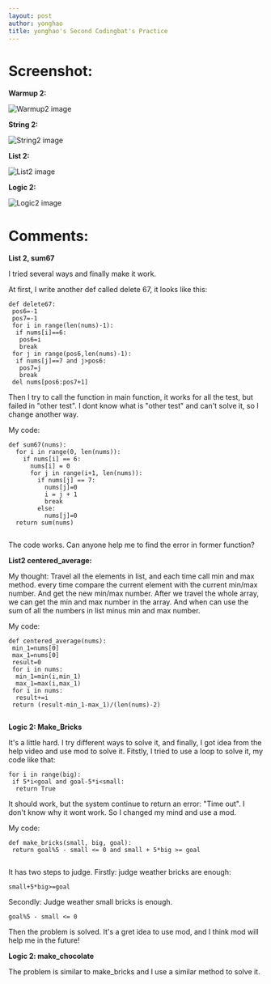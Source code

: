 ```yaml
---
layout: post
author: yonghao
title: yonghao's Second Codingbat's Practice
---
```


# Screenshot:

**Warmup 2:**

![Warmup2 image](http://farm8.staticflickr.com/7434/12529756494_b08e97ea26_o.png)

**String 2:**

![String2 image](http://farm4.staticflickr.com/3744/12529756534_d129b99e22_o.png)

**List 2:**

![List2 image](http://farm4.staticflickr.com/3832/12529404723_27a6c49f18_o.png)

**Logic 2:**

![Logic2 image](http://farm4.staticflickr.com/3745/12529756604_dcca04846f_o.png)

# Comments:



**List 2, sum67**

I tried several ways and finally make it work.

At first, I write another def called delete 67, it looks like this:

```
def delete67:
 pos6=-1
 pos7=-1
 for i in range(len(nums)-1):
  if nums[i]==6:
   pos6=i
   break
 for j in range(pos6,len(nums)-1):
  if nums[j]==7 and j>pos6:
   pos7=j
   break
 del nums[pos6:pos7+1]
```
Then I try to call the function in main function, it works for all the test, but failed in "other test".
I dont know what is "other test" and can't solve it, so I change another way.

My code:

```
def sum67(nums):
  for i in range(0, len(nums)):
    if nums[i] == 6:
      nums[i] = 0
      for j in range(i+1, len(nums)):
        if nums[j] == 7:
          nums[j]=0
          i = j + 1
          break
        else:
          nums[j]=0
  return sum(nums)
  
```

The code works. Can anyone help me to find the error in former function?

**List2 centered_average:**

My thought: Travel all the elements in list, and each time call min and max method. every time compare the current element with the current min/max number.
And get the new min/max number. After we travel the whole array, we can get the min and max number in the array. And when can use the sum of all the numbers in list minus min and max number.

My code:

```
def centered_average(nums):
 min_1=nums[0]
 max_1=nums[0]
 result=0
 for i in nums:
  min_1=min(i,min_1)
  max_1=max(i,max_1)
 for i in nums:
  result+=i
 return (result-min_1-max_1)/(len(nums)-2)
 
```

**Logic 2: Make_Bricks**

It's a little hard. I try different ways to solve it, and finally, I got idea from the help video and use mod to solve it.
Fitstly, I tried to use a loop to solve it, my code like that:

```
for i in range(big):
 if 5*i<goal and goal-5*i<small:
  return True

```

It should work, but the system continue to return an error: "Time out". I don't know why it wont work. So I changed my mind and use a mod.

My code:
```
def make_bricks(small, big, goal):
 return goal%5 - small <= 0 and small + 5*big >= goal
    
```
It has two steps to judge.
Firstly: judge weather bricks are enough:

```
small+5*big>=goal
```

Secondly: Judge weather small bricks is enough.

```
goal%5 - small <= 0
```

Then the problem is solved. It's a gret idea to use mod, and I think mod will help me in the future!


**Logic 2: make_chocolate**

The problem is similar to make_bricks and I use a similar method to solve it.
